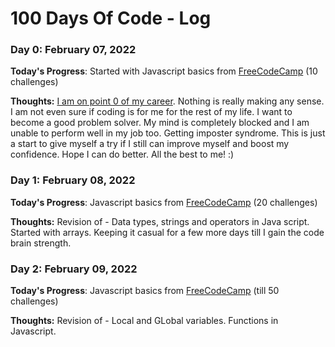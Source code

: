 # 100 Days Of Code - Log

### Day 0: February 07, 2022

**Today's Progress**: Started with Javascript basics from [FreeCodeCamp](https://www.freecodecamp.org/) (10 challenges)

**Thoughts:** <ins>I am on point 0 of my career</ins>. Nothing is really making any sense. I am not even sure if coding is for me for the rest of my life. I want to become a good problem solver. My mind is completely blocked and I am unable to perform well in my job too. Getting imposter syndrome. This is just a start to give myself a try if I still can improve myself and boost my confidence. Hope I can do better. All the best to me! :)


### Day 1: February 08, 2022

**Today's Progress**: Javascript basics from [FreeCodeCamp](https://www.freecodecamp.org/) (20 challenges)

**Thoughts:** Revision of - Data types, strings and operators in Java script. Started with arrays. Keeping it casual for a few more days till I gain the code brain strength.



### Day 2: February 09, 2022

**Today's Progress**: Javascript basics from [FreeCodeCamp](https://www.freecodecamp.org/) (till 50 challenges)

**Thoughts:** Revision of - Local and GLobal variables. Functions in Javascript.
